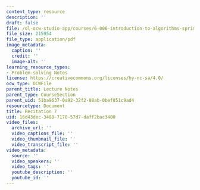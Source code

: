 ```yaml
---
content_type: resource
description: ''
draft: false
file: /ol-ocw-studio-app/courses/6-006-introduction-to-algorithms-spring-2020/16d43dec3488717057d7daff2bac3400_MIT6_006S20_r07.pdf
file_size: 215954
file_type: application/pdf
image_metadata:
  caption: ''
  credit: ''
  image-alt: ''
learning_resource_types:
- Problem-solving Notes
license: https://creativecommons.org/licenses/by-nc-sa/4.0/
ocw_type: OCWFile
parent_title: Lecture Notes
parent_type: CourseSection
parent_uid: 51ba9637-0a92-32f2-88ab-0bef851c9ad4
resourcetype: Document
title: Recitation 7
uid: 16d43dec-3488-7170-57d7-daff2bac3400
video_files:
  archive_url: ''
  video_captions_file: ''
  video_thumbnail_file: ''
  video_transcript_file: ''
video_metadata:
  source: ''
  video_speakers: ''
  video_tags: ''
  youtube_description: ''
  youtube_id: ''
---
```

